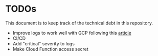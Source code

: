 # TODOs

This document is to keep track of the technical debt in this repository.

- Improve logs to work well with GCP following this [article](https://cloud.google.com/trace/docs/setup/nodejs-ot)
- CI/CD
- Add "critical" severity to logs
- Make Cloud Function access secret

